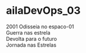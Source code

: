 # ailaDevOps_03
2001 Odisseia no espaco-01 <br>
Guerra nas estrela <br>
Devolta para o futuro <br>
Jornada nas Estrelas<br>
